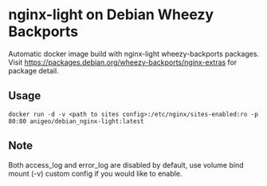 # nginx-light on Debian Wheezy Backports

Automatic docker image build with nginx-light wheezy-backports packages.  Visit <https://packages.debian.org/wheezy-backports/nginx-extras> for package detail.

## Usage
```
docker run -d -v <path to sites config>:/etc/nginx/sites-enabled:ro -p 80:80 anigeo/debian_nginx-light:latest
```

## Note
Both access_log and error_log are disabled by default, use volume bind mount (-v) custom config if you would like to enable.
